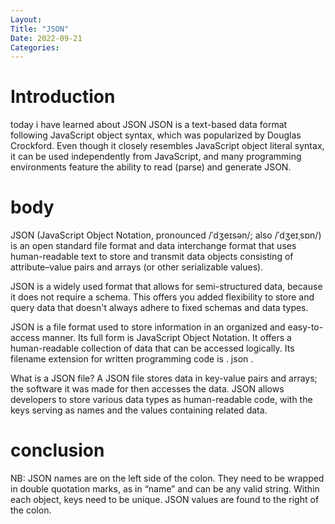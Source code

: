 ```yaml
---
Layout:
Title: "JSON"
Date: 2022-09-21
Categories:
---
```


# Introduction
today i have learned about JSON
JSON is a text-based data format following JavaScript object syntax, which was popularized by Douglas Crockford. Even though it closely resembles JavaScript object literal syntax, it can be used independently from JavaScript, and many programming environments feature the ability to read (parse) and generate JSON.

# body

JSON (JavaScript Object Notation, pronounced /ˈdʒeɪsən/; also /ˈdʒeɪˌsɒn/) is an open standard file format and data interchange format that uses human-readable text to store and transmit data objects consisting of attribute–value pairs and arrays (or other serializable values).

JSON is a widely used format that allows for semi-structured data, because it does not require a schema. This offers you added flexibility to store and query data that doesn't always adhere to fixed schemas and data types.

JSON is a file format used to store information in an organized and easy-to-access manner. Its full form is JavaScript Object Notation. It offers a human-readable collection of data that can be accessed logically. Its filename extension for written programming code is . json .

What is a JSON file? A JSON file stores data in key-value pairs and arrays; the software it was made for then accesses the data. JSON allows developers to store various data types as human-readable code, with the keys serving as names and the values containing related data.


# conclusion
NB: JSON names are on the left side of the colon. They need to be wrapped in double quotation marks, as in “name” and can be any valid string. Within each object, keys need to be unique. JSON values are found to the right of the colon.
